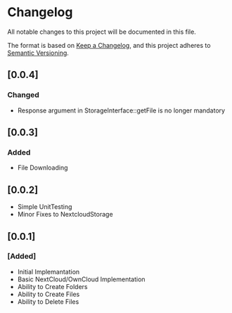 # Changelog
All notable changes to this project will be documented in this file.

The format is based on [Keep a Changelog](https://keepachangelog.com/en/1.0.0/),
and this project adheres to [Semantic Versioning](https://semver.org/spec/v2.0.0.html).

## [0.0.4]
### Changed
- Response argument in StorageInterface::getFile is no longer mandatory

## [0.0.3]
### Added
- File Downloading

## [0.0.2]
- Simple UnitTesting
- Minor Fixes to NextcloudStorage
## [0.0.1]
### [Added]
- Initial Implemantation
- Basic NextCloud/OwnCloud Implementation
- Ability to Create Folders
- Ability to Create Files
- Ability to Delete Files
